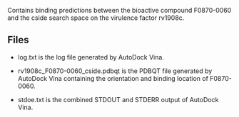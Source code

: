 Contains binding predictions between the bioactive compound F0870-0060 and the cside search space on the virulence factor rv1908c.

## Files

- log.txt is the log file generated by AutoDock Vina.

- rv1908c_F0870-0060_cside.pdbqt is the PDBQT file generated by AutoDock Vina containing the orientation and binding location of F0870-0060.

- stdoe.txt is the combined STDOUT and STDERR output of AutoDock Vina.

